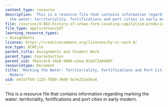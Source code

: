 ```yaml
---
content_type: resource
description: 'This is a resource file that contains information regarding marking
  the water: territoriality, fortifications and port cities in early modern.'
file: /courses/4-663-history-of-urban-form-locating-capitalism-producing-early-modern-cities-and-objects-spring-2014/e07e7fb91125fb8936695e7e252e56a4_MIT4_663S14_Markthewater.pdf
file_type: application/pdf
learning_resource_types:
- Assignments
license: https://creativecommons.org/licenses/by-nc-sa/4.0/
ocw_type: OCWFile
parent_title: Assignments and Student Work
parent_type: CourseSection
parent_uid: f6e1c4c9-34e8-9906-e3ea-82ebf240408f
resourcetype: Document
title: 'Marking the Water: Territoriality, Fortifications and Port Cities in Early
  Modern'
uid: e07e7fb9-1125-fb89-3669-5e7e252e56a4
---
```

This is a resource file that contains information regarding marking the water: territoriality, fortifications and port cities in early modern.